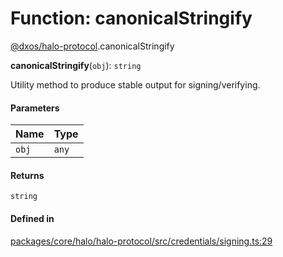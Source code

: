 # Function: canonicalStringify

[@dxos/halo-protocol](../modules/dxos_halo_protocol.md).canonicalStringify

**canonicalStringify**(`obj`): `string`

Utility method to produce stable output for signing/verifying.

#### Parameters

| Name | Type |
| :------ | :------ |
| `obj` | `any` |

#### Returns

`string`

#### Defined in

[packages/core/halo/halo-protocol/src/credentials/signing.ts:29](https://github.com/dxos/dxos/blob/main/packages/core/halo/halo-protocol/src/credentials/signing.ts#L29)
